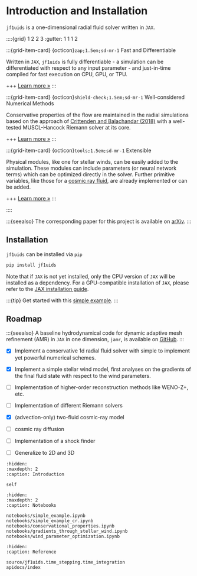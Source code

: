 # Introduction and Installation

`jf1uids` is a one-dimensional radial fluid solver written in `JAX`.


::::{grid} 1 2 2 3
:gutter: 1 1 1 2

:::{grid-item-card} {octicon}`zap;1.5em;sd-mr-1` Fast and Differentiable

Written in `JAX`, `jf1uids` is fully differentiable - a simulation can be differentiated with respect to any input parameter - and just-in-time compiled for fast execution on CPU, GPU, or TPU.

+++
[Learn more »](notebooks/gradients_through_stellar_wind.ipynb)
:::

:::{grid-item-card} {octicon}`shield-check;1.5em;sd-mr-1` Well-considered Numerical Methods

Conservative properties of the flow are maintained in the radial simulations based on the approach of [Crittenden and Balachandar (2018)](https://doi.org/10.1007/s00193-017-0784-y) with a well-tested MUSCL-Hancock Riemann solver at its core.

+++
[Learn more »](notebooks/conservational_properties.ipynb)
:::

:::{grid-item-card} {octicon}`tools;1.5em;sd-mr-1` Extensible

Physical modules, like one for stellar winds, can be easily added to the simulation. These modules can include parameters (or neural network terms) which can be optimized directly in the solver. Further primitive variables,
like those for a [cosmic ray fluid](notebooks/simple_example_cr.ipynb), are already implemented or can be added.

+++
[Learn more »](notebooks/wind_parameter_optimization.ipynb)
:::

::::

:::{seealso}
The corresponding paper for this project is available on [arXiv](https://arxiv.org/abs/2410.23093).
:::

## Installation

`jf1uids` can be installed via `pip`

```bash
pip install jf1uids
```

Note that if `JAX` is not yet installed, only the CPU version of `JAX` will be installed
as a dependency. For a GPU-compatible installation of `JAX`, please refer to the
[JAX installation guide](https://jax.readthedocs.io/en/latest/installation.html).

:::{tip} Get started with this [simple example](notebooks/simple_example.ipynb).
:::

## Roadmap

:::{seealso}
A baseline hydrodynamical code for dynamic adaptive mesh refinement (AMR) in `JAX` in one dimension, `jamr`, is available on [GitHub](https://github.com/leo1200/jamr).
:::

- [x] Implement a conservative 1d radial fluid solver with simple to implement yet powerful numerical schemes.
- [x] Implement a simple stellar wind model, first analyses on the gradients of the final fluid state with respect to the wind parameters.
- [ ] Implementation of higher-order reconstruction methods like WENO-Z+, etc. 
- [ ] Implementation of different Riemann solvers
- [x] (advection-only) two-fluid cosmic-ray model
- [ ] cosmic ray diffusion
- [ ] Implementation of a shock finder
- [ ] Generalize to 2D and 3D


```{toctree}
:hidden:
:maxdepth: 2
:caption: Introduction

self
```

```{toctree}
:hidden:
:maxdepth: 2
:caption: Notebooks

notebooks/simple_example.ipynb
notebooks/simple_example_cr.ipynb
notebooks/conservational_properties.ipynb
notebooks/gradients_through_stellar_wind.ipynb
notebooks/wind_parameter_optimization.ipynb
```

```{toctree}
:hidden:
:caption: Reference

source/jf1uids.time_stepping.time_integration
apidocs/index
```
